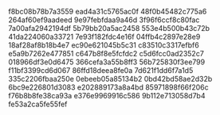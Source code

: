 f8bc08b78b7a3559
ead4a31c5765ac0f
48f0b45482c775a6
264af60ef9aadeed
9e97febfdaa9a46d
3f96f6ccf8c80fac
7a00afa2942194df
5b79bb20a5ac2458
553e4b500b43c72b
41da224060a33721
7e93f182fdc4e16f
04ffb4c2897e28e9
18af28af8b18b4e7
ec90e621045b5c31
c83510c3317efbf6
e5a9b7262e477851
c647b8f8e5fcfdc2
c5d6fcc0ad2352c7
018966df3e0d6475
366cefa3a55b8ff3
56b725830f3ee799
f11bf3399cd6d067
86ffd18deea8fe0a
7d621f1dd6f7a1d5
335c2206fbaa250e
0ebeeb05a85134b2
0bd42bd58ae2d32b
6bc9e226801d3083
e202889173a8a4bd
85971898f66f206c
f76b8b8fe38ca93a
e376e9969916c586
9b112e713058d7b4
fe53a2ca5fe55fef
